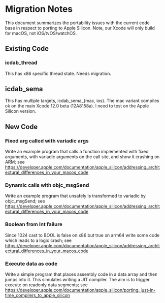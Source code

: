 # Migration Notes

This document summarizes the portability issues with the current code base in respect to porting
to Apple Silicon.  Note, our Xcode will only build for macOS, not iOS/tvOS/watchOS.

## Existing Code

### icdab_thread

This has x86 specific thread state.  Needs migration.

## icdab_sema

This has multiple targets, icdab_sema_{mac, ios}.  The mac variant compiles ok on the main Xcode 12.0 beta (12A8158a).  I need to test on the Apple Silicon version.

## New Code

### Fixed arg called with variadic args

Write an example program that calls a function implemented with fixed arguments, with variadic arguments on the call site, and show it crashing on ARM; see https://developer.apple.com/documentation/apple_silicon/addressing_architectural_differences_in_your_macos_code

### Dynamic calls with objc_msgSend

Write an example program that unsafely is transformed to variadic by objc_msgSend; see https://developer.apple.com/documentation/apple_silicon/addressing_architectural_differences_in_your_macos_code

### Boolean from Int failure

Since 1024 cast to BOOL is false on x86 but true on arm64 write some code which leads to a logic crash; see https://developer.apple.com/documentation/apple_silicon/addressing_architectural_differences_in_your_macos_code

### Execute data as code

Write a simple program that places assembly code in a data array and then jumps into it.  This simulates writing a JIT compiler.  The aim is to trigger execute on readonly data segments; see https://developer.apple.com/documentation/apple_silicon/porting_just-in-time_compilers_to_apple_silicon
